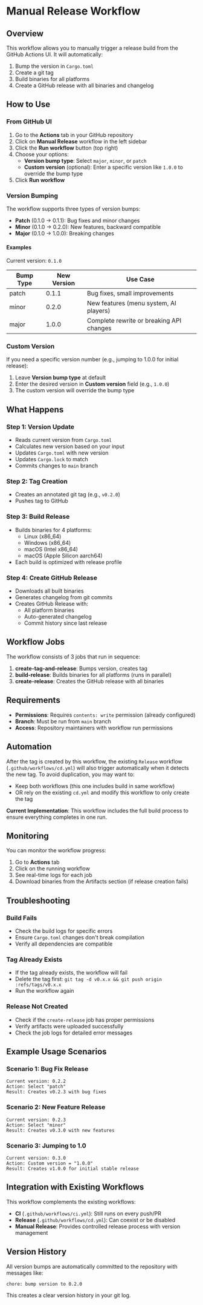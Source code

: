 # Manual Release Workflow

## Overview
This workflow allows you to manually trigger a release build from the GitHub Actions UI. It will automatically:
1. Bump the version in `Cargo.toml`
2. Create a git tag
3. Build binaries for all platforms
4. Create a GitHub release with all binaries and changelog

## How to Use

### From GitHub UI

1. Go to the **Actions** tab in your GitHub repository
2. Click on **Manual Release** workflow in the left sidebar
3. Click the **Run workflow** button (top right)
4. Choose your options:
   - **Version bump type**: Select `major`, `minor`, or `patch`
   - **Custom version** (optional): Enter a specific version like `1.0.0` to override the bump type
5. Click **Run workflow**

### Version Bumping

The workflow supports three types of version bumps:

- **Patch** (0.1.0 → 0.1.1): Bug fixes and minor changes
- **Minor** (0.1.0 → 0.2.0): New features, backward compatible
- **Major** (0.1.0 → 1.0.0): Breaking changes

#### Examples

Current version: `0.1.0`

| Bump Type | New Version | Use Case |
|-----------|-------------|----------|
| patch     | 0.1.1       | Bug fixes, small improvements |
| minor     | 0.2.0       | New features (menu system, AI players) |
| major     | 1.0.0       | Complete rewrite or breaking API changes |

### Custom Version

If you need a specific version number (e.g., jumping to 1.0.0 for initial release):
1. Leave **Version bump type** at default
2. Enter the desired version in **Custom version** field (e.g., `1.0.0`)
3. The custom version will override the bump type

## What Happens

### Step 1: Version Update
- Reads current version from `Cargo.toml`
- Calculates new version based on your input
- Updates `Cargo.toml` with new version
- Updates `Cargo.lock` to match
- Commits changes to `main` branch

### Step 2: Tag Creation
- Creates an annotated git tag (e.g., `v0.2.0`)
- Pushes tag to GitHub

### Step 3: Build Release
- Builds binaries for 4 platforms:
  - Linux (x86_64)
  - Windows (x86_64)
  - macOS (Intel x86_64)
  - macOS (Apple Silicon aarch64)
- Each build is optimized with release profile

### Step 4: Create GitHub Release
- Downloads all built binaries
- Generates changelog from git commits
- Creates GitHub Release with:
  - All platform binaries
  - Auto-generated changelog
  - Commit history since last release

## Workflow Jobs

The workflow consists of 3 jobs that run in sequence:

1. **create-tag-and-release**: Bumps version, creates tag
2. **build-release**: Builds binaries for all platforms (runs in parallel)
3. **create-release**: Creates the GitHub release with all binaries

## Requirements

- **Permissions**: Requires `contents: write` permission (already configured)
- **Branch**: Must be run from `main` branch
- **Access**: Repository maintainers with workflow run permissions

## Automation

After the tag is created by this workflow, the existing `Release` workflow (`.github/workflows/cd.yml`) will also trigger automatically when it detects the new tag. To avoid duplication, you may want to:

- Keep both workflows (this one includes build in same workflow)
- OR rely on the existing `cd.yml` and modify this workflow to only create the tag

**Current Implementation**: This workflow includes the full build process to ensure everything completes in one run.

## Monitoring

You can monitor the workflow progress:
1. Go to **Actions** tab
2. Click on the running workflow
3. See real-time logs for each job
4. Download binaries from the Artifacts section (if release creation fails)

## Troubleshooting

### Build Fails
- Check the build logs for specific errors
- Ensure `Cargo.toml` changes don't break compilation
- Verify all dependencies are compatible

### Tag Already Exists
- If the tag already exists, the workflow will fail
- Delete the tag first: `git tag -d v0.x.x && git push origin :refs/tags/v0.x.x`
- Run the workflow again

### Release Not Created
- Check if the `create-release` job has proper permissions
- Verify artifacts were uploaded successfully
- Check the job logs for detailed error messages

## Example Usage Scenarios

### Scenario 1: Bug Fix Release
```
Current version: 0.2.2
Action: Select "patch"
Result: Creates v0.2.3 with bug fixes
```

### Scenario 2: New Feature Release
```
Current version: 0.2.3
Action: Select "minor"
Result: Creates v0.3.0 with new features
```

### Scenario 3: Jumping to 1.0
```
Current version: 0.3.0
Action: Custom version = "1.0.0"
Result: Creates v1.0.0 for initial stable release
```

## Integration with Existing Workflows

This workflow complements the existing workflows:

- **CI** (`.github/workflows/ci.yml`): Still runs on every push/PR
- **Release** (`.github/workflows/cd.yml`): Can coexist or be disabled
- **Manual Release**: Provides controlled release process with version management

## Version History

All version bumps are automatically committed to the repository with messages like:
```
chore: bump version to 0.2.0
```

This creates a clear version history in your git log.
